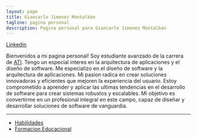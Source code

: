 ```yaml
---
layout: page
title: Giancarlo Jimenez Montalban
tagline: pagina personal
description: Pagina personal para Giancarlo Jimenez Montalban
---
```


[Linkedin](https://www.linkedin.com/in/giancarlo-jimenez-montalban-5a5703266/) 

Bienvenidos a mi pagina personal!
Soy estudiante avanzado de la carrera de [ATI](https://www.tec.ac.cr/programas-academicos/licenciatura-administracion-tecnologias-informacion). Tengo un especial interes en la arquitectura de aplicaciones y el diseño de software.  Me especializo en el diseño de software y la arquitectura de aplicaciones. Mi pasion radica en crear soluciones innovadoras y eficientes que mejoren la experiencia del usuario. Estoy comprometido a aprender y aplicar las ultimas tendencias en el desarrollo de software para crear sistemas robustos y escalables. Mi objetivo es convertirme en un profesional integral en este campo, capaz de diseñar y desarrollar soluciones de software de vanguardia.

---


- [Habilidades](https://giankjimenz.github.io/pages/habilidades.html) 
- [Formacion Educacional](https://kbroman.org/Educacion.html)

